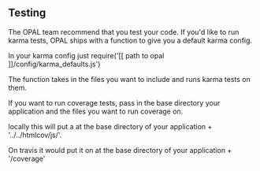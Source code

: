## Testing

The OPAL team recommend that you test your code. If you'd like to run karma tests, OPAL ships with a function to give you a default karma config.

In your karma config just require('[[ path to opal ]]/config/karma_defaults.js')

The function takes in the files you want to include and runs karma tests on them.

If you want to run coverage tests, pass in the base directory your application and the files you want to run coverage on.

locally this will put a at the base directory of your application + '../../htmlcov/js/'.

On travis it would put it on at the base directory of your application + '/coverage'
